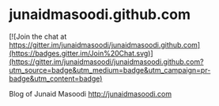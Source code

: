 junaidmasoodi.github.com
========================

[![Join the chat at https://gitter.im/junaidmasoodi/junaidmasoodi.github.com](https://badges.gitter.im/Join%20Chat.svg)](https://gitter.im/junaidmasoodi/junaidmasoodi.github.com?utm_source=badge&utm_medium=badge&utm_campaign=pr-badge&utm_content=badge)

Blog of Junaid Masoodi
http://junaidmasoodi.com

